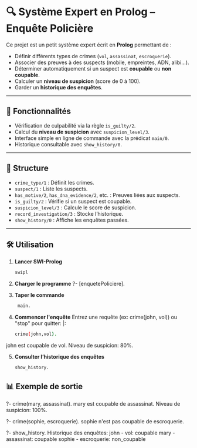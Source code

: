 # 🔍 Système Expert en Prolog – Enquête Policière

Ce projet est un petit système expert écrit en **Prolog** permettant de :
- Définir différents types de crimes (`vol`, `assassinat`, `escroquerie`).
- Associer des preuves à des suspects (mobile, empreintes, ADN, alibi...).
- Déterminer automatiquement si un suspect est **coupable** ou **non coupable**.
- Calculer un **niveau de suspicion** (score de 0 à 100).
- Garder un **historique des enquêtes**.

---

## 🚀 Fonctionnalités

- Vérification de culpabilité via la règle `is_guilty/2`.
- Calcul du **niveau de suspicion** avec `suspicion_level/3`.
- Interface simple en ligne de commande avec la prédicat `main/0`.
- Historique consultable avec `show_history/0`.

---

## 📂 Structure

- `crime_type/1` : Définit les crimes.
- `suspect/1` : Liste les suspects.
- `has_motive/2`, `has_dna_evidence/2`, etc. : Preuves liées aux suspects.
- `is_guilty/2` : Vérifie si un suspect est coupable.
- `suspicion_level/3` : Calcule le score de suspicion.
- `record_investigation/3` : Stocke l’historique.
- `show_history/0` : Affiche les enquêtes passées.

---

## 🛠️ Utilisation

1. **Lancer SWI-Prolog**
   ```bash
   swipl

2. **Charger le programme**
?- [enquetePoliciere].

3. **Taper le commande**
    ```bash
     main.

4. **Commencer l'enquête**
Entrez une requête (ex: crime(john, vol)) ou "stop" pour quitter:
|: 
    ```bash
    crime(john,vol).
john est coupable de vol.
Niveau de suspicion: 80%.

5. **Consulter l’historique des enquêtes**
    ```bash
    show_history.

## 📊 Exemple de sortie
?- crime(mary, assassinat).
mary est coupable de assassinat.
Niveau de suspicion: 100%.

?- crime(sophie, escroquerie).
sophie n'est pas coupable de escroquerie.

?- show_history.
Historique des enquêtes:
john - vol: coupable
mary - assassinat: coupable
sophie - escroquerie: non_coupable